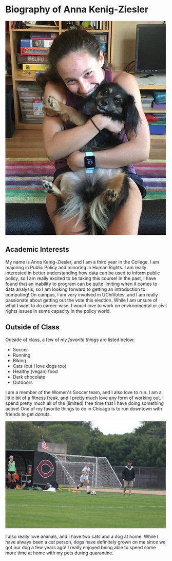 # Biography of Anna Kenig-Ziesler 

![Image of Me](IMG_0909_smaller.jpeg)

## Academic Interests

My name is Anna Kenig-Ziesler, and I am a third year in the College. I am majoring in Public Policy and minoring in Human Rights. I am really interested in better understanding how data can be used to inform public policy, so I am really excited to be taking this course! In the past, I have found that an inability to program can be quite limiting when it comes to data analysis, so I am looking forward to getting an introduction to computing! On campus, I am very involved in UChiVotes, and I am really passionate about getting out the vote this election. While I am unsure of what I want to do career-wise, I would love to work on environmental or civil rights issues in some capacity in the policy world. 

## Outside of Class

Outside of class, a few of *my favorite things* are listed below: 

* Soccer
* Running
* Biking
* Cats (but I love dogs too)
* Healthy (vegan) food
* Dark chocolate
* Outdoors

I am a member of the Women's Soccer team, and I also love to run. I am a little bit of a fitness freak, and I pretty much love any form of working out. I spend pretty much all of the (limited) free time that I have doing something active! One of my favorite things to do in Chicago is to run downtown with friends to get donuts.

![Image of Me Playing Soccer](IMG_0131_smaller.jpeg)

I also really love animals, and I have two cats and a dog at home. While I have always been a cat person, dogs have definitely grown on me since we got our dog a few years ago! I really enjoyed being able to spend some more time at home with my pets during quarantine. 


